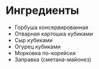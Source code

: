 # Ингредиенты

- Горбуша консервированная
- Отварная картошка кубиками
- Сыр кубиками
- Огурец кубиками
- Морковка по-корейски
- Заправка (сметана-майонез)